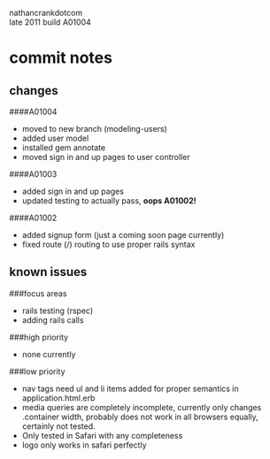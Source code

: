 nathancrankdotcom  
late 2011
build A01004

commit notes
============

changes
-------    
####A01004
- moved to new branch (modeling-users)
- added user model
- installed gem annotate
- moved sign in and up pages to user controller

####A01003
- added sign in and up pages
- updated testing to actually pass, **oops A01002!**

####A01002
- added signup form (just a coming soon page currently)
- fixed route (/) routing to use proper rails syntax
  
known issues
------------   
###focus areas
- rails testing (rspec)
- adding rails calls
 
###high priority  
- none currently

###low priority
- nav tags need ul and li items added for proper semantics in application.html.erb
- media queries are completely incomplete, currently only changes .container width, probably does not work in all browsers equally, certainly not tested.
- Only tested in Safari with any completeness
- logo only works in safari perfectly
